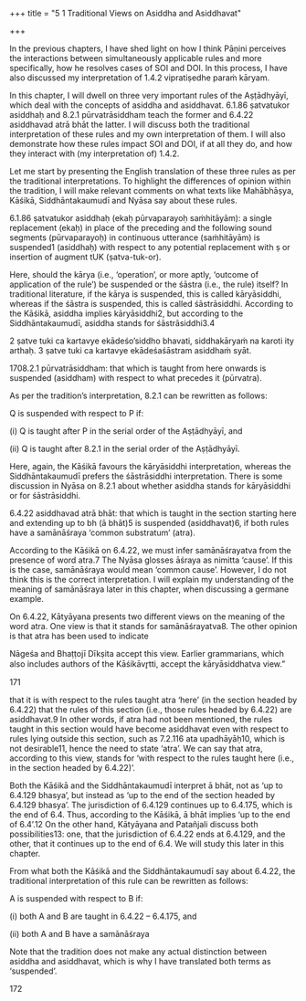+++
title = "5 1 Traditional Views on Asiddha and Asiddhavat"

+++

In the previous chapters, I have shed light on how I think Pāṇini perceives the interactions between simultaneously applicable rules and more specifically, how he resolves cases of SOI  and DOI. In this process, I have also discussed my interpretation of 1.4.2 vipratiṣedhe paraṁ kāryam.  

In this chapter, I will dwell on three very important rules of the Aṣṭādhyāyī, which deal with  the concepts of asiddha and asiddhavat. 6.1.86 ṣatvatukor asiddhaḥ and 8.2.1 pūrvatrāsiddham teach the former and 6.4.22 asiddhavad atrā bhāt the latter. I will discuss both the traditional  interpretation of these rules and my own interpretation of them. I will also demonstrate how  these rules impact SOI and DOI, if at all they do, and how they interact with (my interpretation  of) 1.4.2. 

Let me start by presenting the English translation of these three rules as per the traditional  interpretations. To highlight the differences of opinion within the tradition, I will make relevant  comments on what texts like Mahābhāṣya, Kāśikā, Siddhāntakaumudī and Nyāsa say about  these rules. 

6.1.86 ṣatvatukor asiddhaḥ (ekaḥ pūrvaparayoḥ saṁhitāyām): a single replacement (ekaḥ) in  place of the preceding and the following sound segments (pūrvaparayoḥ) in continuous  utterance (saṁhitāyām) is suspended1 (asiddhaḥ) with respect to any potential replacement  with ṣ or insertion of augment tUK (ṣatva-tuk-or). 

Here, should the kārya (i.e., ‘operation’, or more aptly, ‘outcome of application of the rule’) be suspended or the śāstra (i.e., the rule) itself? In traditional literature, if the kārya is suspended,  this is called kāryāsiddhi, whereas if the śāstra is suspended, this is called śāstrāsiddhi.  According to the Kāśikā, asiddha implies kāryāsiddhi2, but according to the  Siddhāntakaumudī, asiddha stands for śāstrāsiddhi3.4 

[^1]: When A is suspended with respect to B, B cannot acknowledge A. 

2 ṣatve tuki ca kartavye ekādeśo’siddho bhavati, siddhakāryaṁ na karoti ity arthaḥ. 3 ṣatve tuki ca kartavye ekādeśaśāstram asiddhaṁ syāt. 

[^4]: In his commentary on 8.2.1, Rama Nath Sharma (2003, Vol. 6, p. 476) says, “The asiddhatva of 8.2.1  pūrvatrāsiddham is thus accepted as suspension of rules (sāstrāsiddhatva). Neo-grammarians such as 

1708.2.1 pūrvatrāsiddham: that which is taught from here onwards is suspended (asiddham) with  respect to what precedes it (pūrvatra).  

As per the tradition’s interpretation, 8.2.1 can be rewritten as follows: 

Q is suspended with respect to P if: 

(i) Q is taught after P in the serial order of the Aṣṭādhyāyī, and 

(ii) Q is taught after 8.2.1 in the serial order of the Aṣṭādhyāyī. 

Here, again, the Kāśikā favours the kāryāsiddhi interpretation, whereas the Siddhāntakaumudī prefers the śāstrāsiddhi interpretation. There is some discussion in Nyāsa on 8.2.1 about  whether asiddha stands for kāryāsiddhi or for śāstrāsiddhi. 

6.4.22 asiddhavad atrā bhāt: that which is taught in the section starting here and extending up  to bh (ā bhāt)5 is suspended (asiddhavat)6, if both rules have a samānāśraya ‘common  substratum’ (atra). 

According to the Kāśikā on 6.4.22, we must infer samānāśrayatva from the presence of word  atra.7 The Nyāsa glosses āśraya as nimitta ‘cause’. If this is the case, samānāśraya would  mean ‘common cause’. However, I do not think this is the correct interpretation. I will explain  my understanding of the meaning of samānāśraya later in this chapter, when discussing a  germane example.  

On 6.4.22, Kātyāyana presents two different views on the meaning of the word atra. One view  is that it stands for samānāśrayatva8. The other opinion is that atra has been used to indicate  

Nāgeśa and Bhaṭṭojī Dīkṣita accept this view. Earlier grammarians, which also includes authors of the  Kāśikāvr̥tti, accept the kāryāsiddhatva view.” 

[^5]: There is some controversy about the meaning of ā bhāt. We will examine this topic later in this chapter. 6 Kāśikā’s interpretation alludes to the rules which are asiddhavat, but does not mention the rules with  respect to which these rules are asiddhavat. We are left to answer the ‘with respect to what?’ question  on our own. 

[^7]: atreti samānāśrayatvapratipattyartham. 

[^8]: Explaining why asiddhavat is not applicable in a certain context, Kātyāyana says (vt. 12)  samānāśrayavacanāt siddham ‘[despite being placed in the section headed by 6.4.22] it (i.e., this rule)  is siddha [and not asiddhavat] because [asiddhavat has been taught only in regard with]  samānāśrayatva, [and here the samānāśrayatva condition has not been met]’ (Mbh III.190.22).

171 

that it is with respect to the rules taught atra ‘here’ (in the section headed by 6.4.22) that the  rules of this section (i.e., those rules headed by 6.4.22) are asiddhavat.9 In other words, if atra had not been mentioned, the rules taught in this section would have become asiddhavat even  with respect to rules lying outside this section, such as 7.2.116 ata upadhāyāḥ10, which is not  desirable11, hence the need to state ‘atra’. We can say that atra, according to this view, stands  for ‘with respect to the rules taught here (i.e., in the section headed by 6.4.22)’. 

Both the Kāśikā and the Siddhāntakaumudī interpret ā bhāt, not as ‘up to 6.4.129 bhasya’, but  instead as ‘up to the end of the section headed by 6.4.129 bhasya’. The jurisdiction of 6.4.129  continues up to 6.4.175, which is the end of 6.4. Thus, according to the Kāśikā, ā bhāt implies ‘up to the end of 6.4’.12 On the other hand, Kātyāyana and Patañjali discuss both possibilities13:  one, that the jurisdiction of 6.4.22 ends at 6.4.129, and the other, that it continues up to the end  of 6.4. We will study this later in this chapter. 

From what both the Kāśikā and the Siddhāntakaumudī say about 6.4.22, the traditional  interpretation of this rule can be rewritten as follows: 

A is suspended with respect to B if: 

(i) both A and B are taught in 6.4.22 – 6.4.175, and 

(ii) both A and B have a samānāśraya 

Note that the tradition does not make any actual distinction between asiddha and asiddhavat,  which is why I have translated both terms as ‘suspended’. 

[^9]: See Vt. 2 atragrahaṇam viṣayārtham (Mbh III.187.11) and Patañjali’s commentary on it. 10 For example, consider the form rāga ‘colour’ which is derived from the root rañjI ‘to colour’. The  derivation proceeds as follows: rañj + GHaÑ (3.3.18 bhāve) 🡪 raj + a (6.4.27 ghañi ca  bhāvakaraṇayoḥ) 🡪 rāj + a (7.2.116 ata upadhāyāḥ) 🡪 rāga (7.3.52 cajoḥ ku ghiṇṇyatoḥ). Here, if  6.4.27 is asiddhavat with respect to 7.2.116, then 7.2.116 will not apply after the application of 6.4.27. 11 On vt. 2, Patañjali says: viṣayaḥ pratinirdiśyate. atraitasminn ābhāc chāstra ā bhāc chāstram  asiddhaṁ yathā syāt. iha mā bhūt. abhāji rāgaḥ upabarhaṇam iti.  

[^12]: yad ita ūrdhvam anukramiṣyāmaḥ ā adhyāyaparisamāpteḥ tad asiddhavat bhavati ity evaṁ veditavyam (Kāśikā on 6.4.22). 

[^13]: Mbh III.192.10-193.19.

172 
